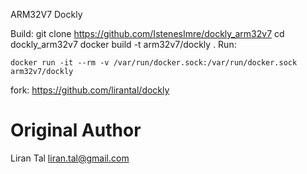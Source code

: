 ARM32V7 Dockly

Build:
	git clone https://github.com/IstenesImre/dockly_arm32v7
	cd dockly_arm32v7
	docker build -t arm32v7/dockly .
Run:

	docker run -it --rm -v /var/run/docker.sock:/var/run/docker.sock arm32v7/dockly

fork: https://github.com/lirantal/dockly

# Original Author
Liran Tal <liran.tal@gmail.com>
